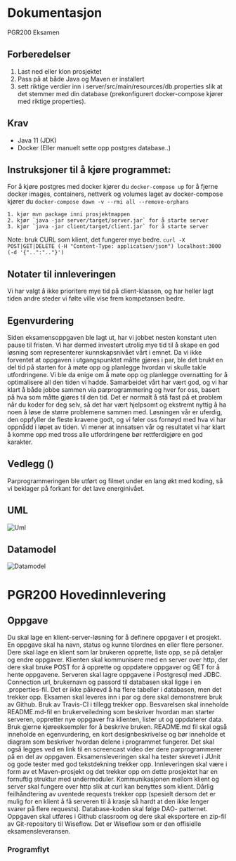 # Dokumentasjon
PGR200 Eksamen

## Forberedelser
1. Last ned eller klon prosjektet
2. Pass på at både Java og Maven er installert
4. sett riktige verdier inn i server/src/main/resources/db.properties slik at det stemmer med din database (prekonfigurert docker-compose kjører med riktige properties).

## Krav
* Java 11 (JDK)
* Docker (Eller manuelt sette opp postgres database..)
    
## Instruksjoner til å kjøre programmet:
For å kjøre postgres med docker kjører du
`docker-compose up`
for å fjerne docker images, containers, nettverk og volumes laget av docker-compose kjører du
`docker-compose down -v --rmi all --remove-orphans`

```
1. kjør mvn package inni prosjektmappen
2. kjør `java -jar server/target/server.jar` for å starte server
3. kjør `java -jar client/target/client.jar` for å starte server
``` 

Note: bruk CURL som klient, det fungerer mye bedre.
`curl -X POST|GET|DELETE (-H "Content-Type: application/json") localhost:3000 (-d '{"..":".."}')`

## Notater til innleveringen
Vi har valgt å ikke prioritere mye tid på client-klassen, og har heller lagt tiden andre steder vi følte ville vise
frem kompetansen bedre.


## Egenvurdering
Siden eksamensoppgaven ble lagt ut, har vi jobbet nesten konstant uten pause til fristen. Vi har dermed investert utrolig mye tid til å skape en god løsning som representerer
kunnskapsnivået vårt i emnet. Da vi ikke forventet at oppgaven i utgangspunktet måtte gjøres i par, ble det brukt en del tid på starten for å møte opp og planlegge hvordan
vi skulle takle utfordringene. Vi ble da enige om å møte opp og  planlegge overnatting for å optimalisere all den tiden vi hadde. Samarbeidet vårt har vært god, 
og vi har klart å både jobbe sammen via parprogrammering og hver for oss, basert på hva som måtte gjøres til den tid.
Det er normalt å stå fast på et problem når du koder for deg selv, så det har vært hjelpsomt og ekstremt nyttig å ha noen å løse de større problemene sammen med. 
Løsningen vår er uferdig, den oppfyller de fleste kravene godt, og vi føler oss fornøyd med hva vi har oppnådd i løpet av tiden.
Vi mener at innsatsen vår og resultatet vi har klart å komme opp med tross alle utfordringene bør rettferdigjøre en god karakter.


## Vedlegg ()
Parprogrammeringen ble utført og filmet under en lang økt med koding, så vi beklager på forkant for det 
lave energinivået.

## UML
![Uml](doc/UML.png)

## Datamodel
![Datamodel](doc/datamodel.png)


# PGR200 Hovedinnlevering

## Oppgave

Du skal lage en klient-server-løsning for å definere oppgaver i et prosjekt. En oppgave skal
ha navn, status og kunne tilordnes en eller flere personer. Dere skal lage en klient som lar
brukeren opprette, liste opp, se på detaljer og endre oppgaver. Klienten skal kommunisere
med en server over http, der dere skal bruke POST for å opprette og oppdatere oppgaver og
GET for å hente oppgavene. Serveren skal lagre oppgavene i Postgresql med JDBC.
Connection url, brukernavn og passord til databasen skal ligge i en .properties-fil. Det er ikke
påkrevd å ha flere tabeller i databasen, men det trekker opp.
Eksamen skal leveres inn i par og dere skal demonstrere bruk av Github. Bruk av Travis-CI i
tillegg trekker opp. Besvarelsen skal inneholde README.md-fil en brukerveiledning som
beskriver hvordan man starter serveren, oppretter nye oppgaver fra klienten, lister ut og
oppdaterer data. Bruk gjerne kjøreeksempler for å beskrive bruken. README.md fil skal
også inneholde en egenvurdering, en kort designbeskrivelse og bør inneholde et diagram
som beskriver hvordan delene i programmet fungerer. Det skal også legges ved en link til en
screencast video der dere parprogrammerer på en del av oppgaven.
Eksamensleveringen skal ha tester skrevet i JUnit og gode tester med god tekstdekning
trekker opp. Innleveringen skal være i form av et Maven-prosjekt og det trekker opp om dette
prosjektet har en fornuftig struktur med undermoduler. Kommunikasjonen mellom klient og
server skal fungere over http slik at curl kan benyttes som klient. Dårlig feilhåndtering av
uventede requests trekker opp (spesielt dersom det er mulig for en klient å få serveren til å
krasje så hardt at den ikke lenger svarer på flere requests). Database-koden skal følge DAO-
patternet.
Oppgaven skal utføres i Github classroom og dere skal eksportere en zip-fil av Git-repository
til Wiseflow. Det er Wiseflow som er den offisielle eksamensleveransen.

### Programflyt






